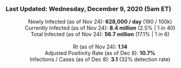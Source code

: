 ### Last Updated: Wednesday, December 9, 2020 (5am ET)
<p align="center">
Newly Infected (as of Nov 24): <b>628,000 / day</b> 
(190 / 100k)<br>
Currently Infected (as of Nov 24): <b>8.4 million</b> 
(2.5% | 1 in 40)<br>
Total Infected (as of Nov 24): <b>56.7 million</b> 
(17.1% | 1 in 6)<br>
<br>
Rt (as of Nov 24): <b>1.14</b><br>
Adjusted Positivity Rate (as of Dec 8): <b>10.7%</b><br>
Infections / Cases (as of Dec 8): <b>3.1</b> (32% detection rate)</p>